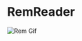 # RemReader

<img src="https://i.pinimg.com/originals/4e/2a/f4/4e2af41014d87c89b468cad0080667ca.gif" alt="Rem Gif" />
